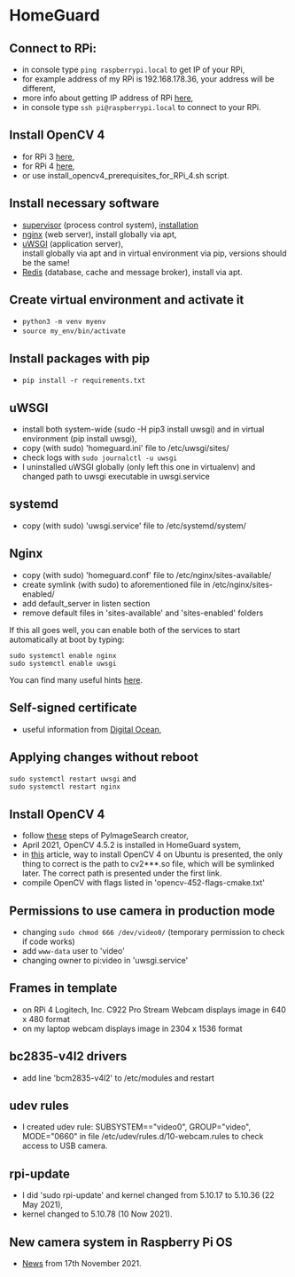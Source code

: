 # HomeGuard

## Connect to RPi:
  * in console type `ping raspberrypi.local` to get IP of your RPi,
  * for example address of my RPi is 192.168.178.36, your address will be different,
  * more info about getting IP address of RPi [here](https://www.raspberrypi.org/documentation/remote-access/ip-address.md),
  * in console type `ssh pi@raspberrypi.local` to connect to your RPi.
  
## Install OpenCV 4
  * for RPi 3 [here](https://www.pyimagesearch.com/2018/09/26/install-opencv-4-on-your-raspberry-pi/),
  * for RPi 4 [here](https://www.pyimagesearch.com/2019/09/16/install-opencv-4-on-raspberry-pi-4-and-raspbian-buster/),
  * or use install_opencv4_prerequisites_for_RPi_4.sh script.
  
## Install necessary software
 * [supervisor](http://supervisord.org/index.html) (process control system), [installation](https://cavelab.dev/wiki/Raspberry_Pi_IoT_setup#Supervisor)
 * [nginx](https://www.raspberrypi.org/documentation/remote-access/web-server/nginx.md) (web server), install globally via apt,  
 * [uWSGI](https://uwsgi-docs.readthedocs.io/en/latest/) (application server),   
   install globally via apt and in virtual environment via pip, versions should be the same!
 * [Redis](https://redis.io/) (database, cache and message broker), install via apt.
 
## Create virtual environment and activate it
  * `python3 -m venv myenv`
  * `source my_env/bin/activate`

## Install packages with pip
  * `pip install -r requirements.txt`

## uWSGI
  * install both system-wide (sudo -H pip3 install uwsgi) and in virtual environment (pip install uwsgi),  
  * copy (with sudo) 'homeguard.ini' file to /etc/uwsgi/sites/  
  * check logs with ```sudo journalctl -u uwsgi```
  * I uninstalled uWSGI globally (only left this one in virtualenv) and changed path to uwsgi executable in uwsgi.service

## systemd
  * copy (with sudo) 'uwsgi.service' file to /etc/systemd/system/  

## Nginx
  * copy (with sudo) 'homeguard.conf' file to /etc/nginx/sites-available/
  * create symlink (with sudo) to aforementioned file in /etc/nginx/sites-enabled/
  * add default_server in listen section
  * remove default files in 'sites-available' and 'sites-enabled' folders  

If this all goes well, you can enable both of the services to start automatically at boot by typing:

    sudo systemctl enable nginx
    sudo systemctl enable uwsgi
You can find many useful hints [here](https://www.digitalocean.com/community/tutorials/how-to-serve-django-applications-with-uwsgi-and-nginx-on-ubuntu-16-04).  

## Self-signed certificate
  * useful information from [Digital Ocean](https://www.digitalocean.com/community/tutorials/how-to-create-a-self-signed-ssl-certificate-for-nginx-in-ubuntu-18-04),

## Applying changes without reboot
  ```sudo systemctl restart uwsgi```  and  
  ```sudo systemctl restart nginx```

## Install OpenCV 4
  * follow [these](https://www.pyimagesearch.com/2019/09/16/install-opencv-4-on-raspberry-pi-4-and-raspbian-buster/) steps of PyImageSearch creator,
  * April 2021, OpenCV 4.5.2 is installed in HomeGuard system,
  * in [this](https://www.pyimagesearch.com/2018/08/15/how-to-install-opencv-4-on-ubuntu/) article, way to install OpenCV 4 on Ubuntu is presented,
  the only thing to correct is the path to cv2***.so file, which will be symlinked later. The correct path is presented under the first link.
  * compile OpenCV with flags listed in 'opencv-452-flags-cmake.txt'    

## Permissions to use camera in production mode
  * changing ```sudo chmod 666 /dev/video0/``` (temporary permission to check if code works)
  * add ```www-data``` user to 'video'
  * changing owner to pi:video in 'uwsgi.service'

## Frames in template
  * on RPi 4 Logitech, Inc. C922 Pro Stream Webcam displays image in 640 x 480 format
  * on my laptop webcam displays image in 2304 x 1536 format

## bc2835-v4l2 drivers
  * add line 'bcm2835-v4l2' to /etc/modules and restart

## udev rules
  * I created udev rule: SUBSYSTEM=="video0", GROUP="video", MODE="0660" in file /etc/udev/rules.d/10-webcam.rules to check access to USB camera.  

## rpi-update
  * I did 'sudo rpi-update' and kernel changed from 5.10.17 to 5.10.36 (22 May 2021),
  * kernel changed to 5.10.78 (10 Now 2021).

## New camera system in Raspberry Pi OS
  * [News](https://www.raspberrypi.com/news/bullseye-camera-system/) from 17th November 2021.
